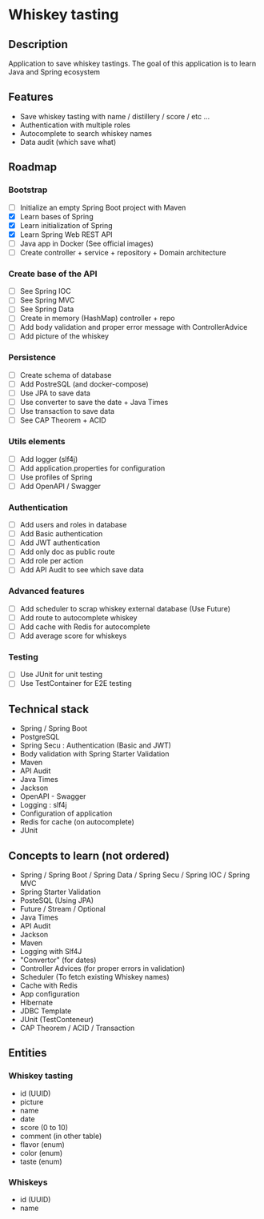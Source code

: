 # Whiskey tasting

## Description

Application to save whiskey tastings.
The goal of this application is to learn Java and Spring ecosystem

## Features

- Save whiskey tasting with name / distillery / score / etc ...
- Authentication with multiple roles
- Autocomplete to search whiskey names
- Data audit (which save what)

## Roadmap

### Bootstrap
- [ ] Initialize an empty Spring Boot project with Maven
- [x] Learn bases of Spring
- [x] Learn initialization of Spring
- [x] Learn Spring Web REST API
- [ ] Java app in Docker (See official images)
- [ ] Create controller + service + repository + Domain architecture

### Create base of the API
- [ ] See Spring IOC
- [ ] See Spring MVC
- [ ] See Spring Data
- [ ] Create in memory (HashMap) controller + repo
- [ ] Add body validation and proper error message with ControllerAdvice
- [ ] Add picture of the whiskey

### Persistence
- [ ] Create schema of database
- [ ] Add PostreSQL (and docker-compose)
- [ ] Use JPA to save data
- [ ] Use converter to save the date + Java Times
- [ ] Use transaction to save data
- [ ] See CAP Theorem + ACID

### Utils elements
- [ ] Add logger (slf4j)
- [ ] Add application.properties for configuration
- [ ] Use profiles of Spring
- [ ] Add OpenAPI / Swagger

### Authentication
- [ ] Add users and roles in database
- [ ] Add Basic authentication
- [ ] Add JWT authentication
- [ ] Add only doc as public route
- [ ] Add role per action
- [ ] Add API Audit to see which save data

### Advanced features
- [ ] Add scheduler to scrap whiskey external database (Use Future)
- [ ] Add route to autocomplete whiskey
- [ ] Add cache with Redis for autocomplete
- [ ] Add average score for whiskeys

### Testing
- [ ] Use JUnit for unit testing
- [ ] Use TestContainer for E2E testing

## Technical stack

- Spring / Spring Boot
- PostgreSQL
- Spring Secu : Authentication (Basic and JWT)
- Body validation with Spring Starter Validation
- Maven
- API Audit
- Java Times
- Jackson
- OpenAPI - Swagger
- Logging : slf4j
- Configuration of application
- Redis for cache (on autocomplete)
- JUnit

## Concepts to learn (not ordered)

- Spring / Spring Boot / Spring Data / Spring Secu / Spring IOC / Spring MVC
- Spring Starter Validation
- PosteSQL (Using JPA)
- Future / Stream / Optional
- Java Times
- API Audit
- Jackson
- Maven
- Logging with Slf4J
- "Convertor" (for dates)
- Controller Advices (for proper errors in validation)
- Scheduler (To fetch existing Whiskey names)
- Cache with Redis
- App configuration
- Hibernate
- JDBC Template
- JUnit (TestConteneur)
- CAP Theorem / ACID / Transaction

## Entities

### Whiskey tasting

- id (UUID)
- picture
- name
- date
- score (0 to 10)
- comment (in other table)
- flavor (enum)
- color (enum)
- taste (enum)

### Whiskeys

- id (UUID)
- name

